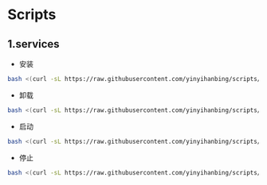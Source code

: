 # Scripts

## 1.services
* 安装
```bash
bash <(curl -sL https://raw.githubusercontent.com/yinyihanbing/scripts/main/services/services.sh) -n ggweb -u root -g root -d "$(pwd)/bin" install
```
* 卸载
```bash
bash <(curl -sL https://raw.githubusercontent.com/yinyihanbing/scripts/main/services/services.sh) -n ggweb uninstall
```
* 启动
```bash
bash <(curl -sL https://raw.githubusercontent.com/yinyihanbing/scripts/main/services/services.sh) -n ggweb start
```
* 停止
```bash
bash <(curl -sL https://raw.githubusercontent.com/yinyihanbing/scripts/main/services/services.sh) -n ggweb stop
```
